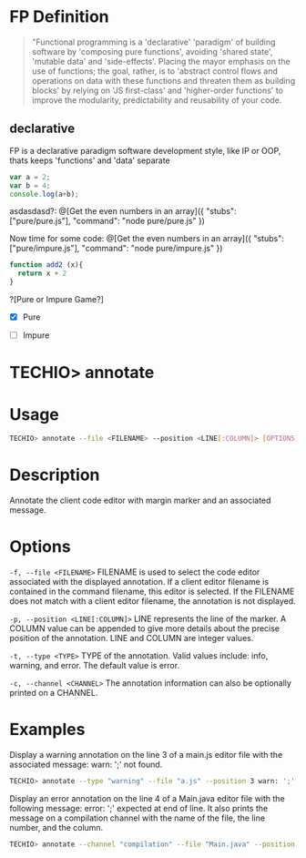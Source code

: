 # FP Definition


> "Functional programming is a 'declarative' 'paradigm' of building software by 
'composing pure functions', avoiding 'shared state', 'mutable data' and 
'side-effects'. Placing the mayor emphasis on the use of functions; the goal, 
rather, is to 'abstract control flows and operations on data with these
 functions and threaten them as building blocks' by relying on 'JS first-class' 
 and 'higher-order functions' to improve the modularity, predictability and 
 reusability of your code.


## declarative
<p>FP is a declarative paradigm software development style, like IP or OOP, thats keeps 'functions' and 'data' separate
</p>


```javascript
var a = 2;
var b = 4;
console.log(a+b);
```

asdasdasd?:
@[Get the even numbers in an array]({ "stubs": ["pure/pure.js"], "command": "node pure/pure.js" })


Now time for some code:
@[Get the even numbers in an array]({ "stubs": ["pure/impure.js"], "command": "node pure/impure.js" })



```javascript
function add2 (x){
  return x + 2
}
```
?[Pure or Impure Game?]
-[x] Pure
-[ ] Impure



# TECHIO> annotate
# Usage

```bash
TECHIO> annotate --file <FILENAME> --position <LINE[:COLUMN]> [OPTIONS] <MESSAGE>
```

# Description
Annotate the client code editor with margin marker and an associated message.


# Options

`-f, --file <FILENAME>` FILENAME is used to select the code editor associated with the displayed annotation. If a client editor filename is contained in the command filename, this editor is selected. If the FILENAME does not match with a client editor filename, the annotation is not displayed.


`-p, --position <LINE[:COLUMN]>` LINE represents the line of the marker. A COLUMN value can be appended to give more details about the precise position of the annotation. LINE and COLUMN are integer values.


`-t, --type <TYPE>` TYPE of the annotation. Valid values include: info, warning, and error. The default value is error.


`-c, --channel <CHANNEL>` The annotation information can also be optionally printed on a CHANNEL.

# Examples
Display a warning annotation on the line 3 of a main.js editor file with the associated message: warn: ';' not found.

```bash
TECHIO> annotate --type "warning" --file "a.js" --position 3 warn: ';' not found
```

Display an error annotation on the line 4 of a Main.java editor file with the following message: error: ';' expected at end of line. It also prints the message on a compilation channel with the name of the file, the line number, and the column.

```bash
TECHIO> annotate --channel "compilation" --file "Main.java" --position 4:8 error: ';' expected at end of line
```
